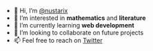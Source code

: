 - 👋 Hi, I’m [@nustarix](https://github.com/nustarix)
- 👀 I’m interested in **mathematics** and **literature**
- 🌱 I’m currently learning **web development**
- 💞️ I’m looking to collaborate on future projects
- 📫 Feel free to reach on [Twitter](https://twitter.com/nustarix)
